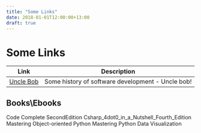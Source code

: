 ```yaml
---
title: "Some Links"
date: 2018-01-01T12:00:00+13:00
draft: true
---
```

# Some Links

|Link|Description|
|---|---|
|[Uncle Bob](https://www.youtube.com/watch?v=ecIWPzGEbFc) | Some history of software development - Uncle bob!|
   

## Books\Ebooks

Code Complete SecondEdition
Csharp_4dot0_in_a_Nutshell_Fourth_Edition
Mastering Object-oriented Python
Mastering Python Data Visualization
